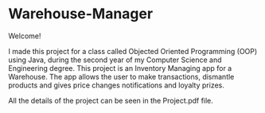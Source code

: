 # Warehouse-Manager

Welcome!

I made this project for a class called Objected Oriented Programming (OOP) using Java, during the second year of my Computer Science and Engineering degree.
This project is an Inventory Managing app for a Warehouse. The app allows the user to make transactions, dismantle products and gives price changes notifications and loyalty prizes.

All the details of the project can be seen in the Project.pdf file.

